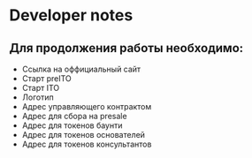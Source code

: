 # Developer notes

## Для продолжения работы необходимо:
* Ссылка на оффициальный сайт
* Старт preITO
* Старт ITO
* Логотип
* Адрес управляющего контрактом
* Адрес для сбора на presale
* Адрес для токенов баунти
* Адрес для токенов основателей
* Адрес для токенов консультантов

